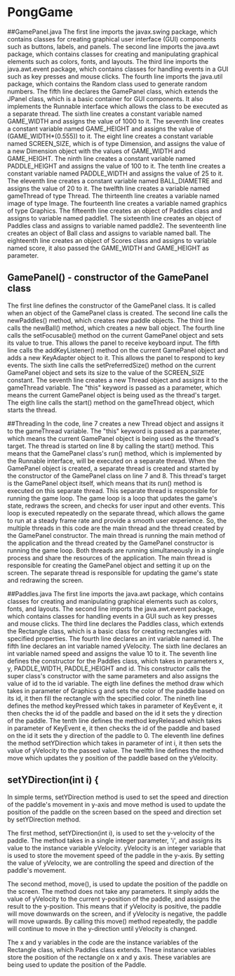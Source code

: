 # PongGame

##GamePanel.java 
The first line imports the javax.swing package, which contains classes for creating graphical user interface (GUI) components such as buttons, labels, and panels.
The second line imports the java.awt package, which contains classes for creating and manipulating graphical elements such as colors, fonts, and layouts.
The third line imports the java.awt.event package, which contains classes for handling events in a GUI such as key presses and mouse clicks.
The fourth line imports the java.util package, which contains the Random class used to generate random numbers.
The fifth line declares the GamePanel class, which extends the JPanel class, which is a basic container for GUI components. It also implements the Runnable interface which allows the class to be executed as a separate thread.
The sixth line creates a constant variable named GAME_WIDTH and assigns the value of 1000 to it.
The seventh line creates a constant variable named GAME_HEIGHT and assigns the value of (GAME_WIDTH*(0.555)) to it.
The eight line creates a constant variable named SCREEN_SIZE, which is of type Dimension, and assigns the value of a new Dimension object with the values of GAME_WIDTH and GAME_HEIGHT.
The ninth line creates a constant variable named PADDLE_HEIGHT and assigns the value of 100 to it.
The tenth line creates a constant variable named PADDLE_WIDTH and assigns the value of 25 to it.
The eleventh line creates a constant variable named BALL_DIAMETRE and assigns the value of 20 to it.
The twelfth line creates a variable named gameThread of type Thread.
The thirteenth line creates a variable named image of type Image.
The fourteenth line creates a variable named graphics of type Graphics.
The fifteenth line creates an object of Paddles class and assigns to variable named paddle1.
The sixteenth line creates an object of Paddles class and assigns to variable named paddle2.
The seventeenth line creates an object of Ball class and assigns to variable named ball.
The eighteenth line creates an object of Scores class and assigns to variable named score, it also passed the GAME_WIDTH and GAME_HEIGHT as parameter.

## GamePanel() - constructor of the GamePanel class
The first line defines the constructor of the GamePanel class. It is called when an object of the GamePanel class is created.
The second line calls the newPaddles() method, which creates new paddle objects.
The third line calls the newBall() method, which creates a new ball object.
The fourth line calls the setFocusable() method on the current GamePanel object and sets its value to true. This allows the panel to receive keyboard input.
The fifth line calls the addKeyListener() method on the current GamePanel object and adds a new KeyAdapter object to it. This allows the panel to respond to key events.
The sixth line calls the setPreferredSize() method on the current GamePanel object and sets its size to the value of the SCREEN_SIZE constant.
The seventh line creates a new Thread object and assigns it to the gameThread variable. The "this" keyword is passed as a parameter, which means the current GamePanel object is being used as the thread's target.
The eigth line calls the start() method on the gameThread object, which starts the thread.

##Threading 
In the code, line 7 creates a new Thread object and assigns it to the gameThread variable. The "this" keyword is passed as a parameter, which means the current GamePanel object is being used as the thread's target. The thread is started on line 8 by calling the start() method. This means that the GamePanel class's run() method, which is implemented by the Runnable interface, will be executed on a separate thread.
When the GamePanel object is created, a separate thread is created and started by the constructor of the GamePanel class on line 7 and 8. This thread's target is the GamePanel object itself, which means that its run() method is executed on this separate thread.
This separate thread is responsible for running the game loop. The game loop is a loop that updates the game's state, redraws the screen, and checks for user input and other events. This loop is executed repeatedly on the separate thread, which allows the game to run at a steady frame rate and provide a smooth user experience.
So, the multiple threads in this code are the main thread and the thread created by the GamePanel constructor. The main thread is running the main method of the application and the thread created by the GamePanel constructor is running the game loop. Both threads are running simultaneously in a single process and share the resources of the application. The main thread is responsible for creating the GamePanel object and setting it up on the screen. The separate thread is responsible for updating the game's state and redrawing the screen.


##Paddles.java
The first line imports the java.awt package, which contains classes for creating and manipulating graphical elements such as colors, fonts, and layouts.
The second line imports the java.awt.event package, which contains classes for handling events in a GUI such as key presses and mouse clicks.
The third line declares the Paddles class, which extends the Rectangle class, which is a basic class for creating rectangles with specified properties.
The fourth line declares an int variable named id.
The fifth line declares an int variable named yVelocity.
The sixth line declares an int variable named speed and assigns the value 10 to it.
The seventh line defines the constructor for the Paddles class, which takes in parameters x, y, PADDLE_WIDTH, PADDLE_HEIGHT and id. This constructor calls the super class's constructor with the same parameters and also assigns the value of id to the id variable.
The eigth line defines the method draw which takes in parameter of Graphics g and sets the color of the paddle based on its id, it then fill the rectangle with the specified color.
The nineth line defines the method keyPressed which takes in parameter of KeyEvent e, it then checks the id of the paddle and based on the id it sets the y direction of the paddle.
The tenth line defines the method keyReleased which takes in parameter of KeyEvent e, it then checks the id of the paddle and based on the id it sets the y direction of the paddle to 0.
The eleventh line defines the method setYDirection which takes in parameter of int i, it then sets the value of yVelocity to the passed value.
The twelfth line defines the method move which updates the y position of the paddle based on the yVelocity.

## setYDirection(int i) {
In simple terms, setYDirection method is used to set the speed and direction of the paddle's movement in y-axis and move method is used to update the position of the paddle on the screen based on the speed and direction set by setYDirection method.

The first method, setYDirection(int i), is used to set the y-velocity of the paddle. The method takes in a single integer parameter, 'i', and assigns its value to the instance variable yVelocity. yVelocity is an integer variable that is used to store the movement speed of the paddle in the y-axis. By setting the value of yVelocity, we are controlling the speed and direction of the paddle's movement.

The second method, move(), is used to update the position of the paddle on the screen. The method does not take any parameters. It simply adds the value of yVelocity to the current y-position of the paddle, and assigns the result to the y-position. This means that if yVelocity is positive, the paddle will move downwards on the screen, and if yVelocity is negative, the paddle will move upwards. By calling this move() method repeatedly, the paddle will continue to move in the y-direction until yVelocity is changed.

The x and y variables in the code are the instance variables of the Rectangle class, which Paddles class extends. These instance variables store the position of the rectangle on x and y axis. These variables are being used to update the position of the Paddle.


